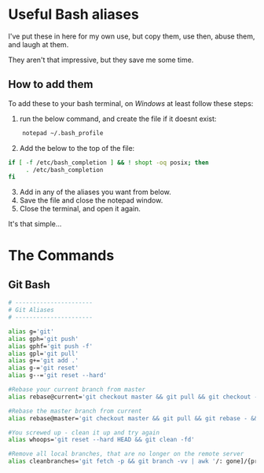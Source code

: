 # Useful Bash aliases
I've put these in here for my own use, but copy them, use then, abuse them, and laugh at them. 

They aren't that impressive, but they save me some time.

## How to add them

To add these to your bash terminal, on _Windows_ at least follow these steps:

1. run the below command, and create the file if it doesnt exist:
```bash
    notepad ~/.bash_profile
```
2. Add the below to the top of the file:

```bash
if [ -f /etc/bash_completion ] && ! shopt -oq posix; then
     . /etc/bash_completion
fi
```

3. Add in any of the aliases you want from below.
4. Save the file and close the notepad window.
4. Close the terminal, and open it again.

It's that simple...

# The Commands


## Git Bash

```bash
# ----------------------
# Git Aliases
# ----------------------

alias g='git'
alias gph='git push'
alias gphf='git push -f'
alias gpl='git pull'
alias g+='git add .'
alias g-='git reset'
alias g--='git reset --hard'

#Rebase your current branch from master
alias rebase@current='git checkout master && git pull && git checkout - && git rebase master'

#Rebase the master branch from current
alias rebase@master='git checkout master && git pull && git rebase - && git push && git checkout -'

#You screwed up - clean it up and try again
alias whoops='git reset --hard HEAD && git clean -fd'

#Remove all local branches, that are no longer on the remote server
alias cleanbranches='git fetch -p && git branch -vv | awk '/: gone]/{print $1}' | xargs git branch -D'
```

